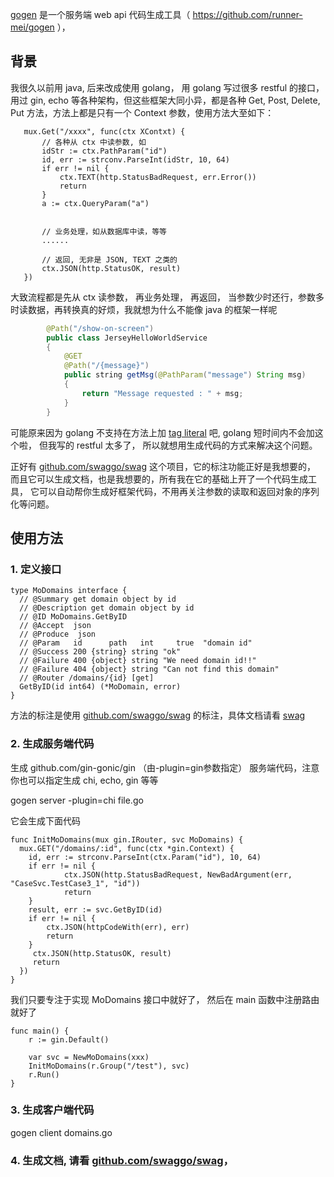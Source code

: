 

[gogen](https://github.com/runner-mei/gogen) 是一个服务端 web api 代码生成工具（ https://github.com/runner-mei/gogen ）， 


## 背景

我很久以前用 java, 后来改成使用 golang， 用 golang 写过很多 restful 的接口，用过 gin, echo 等各种架构，但这些框架大同小异，都是各种 Get, Post, Delete, Put 方法，方法上都是只有一个 Context 参数，使用方法大至如下：


 ````golang
    mux.Get("/xxxx", func(ctx XContxt) {
    	// 各种从 ctx 中读参数, 如
    	idStr := ctx.PathParam("id")
    	id, err := strconv.ParseInt(idStr, 10, 64)
    	if err != nil {
    		ctx.TEXT(http.StatusBadRequest, err.Error())
    		return
    	}
    	a := ctx.QueryParam("a")


    	// 业务处理，如从数据库中读，等等
        ......

    	// 返回, 无非是 JSON, TEXT 之类的
    	ctx.JSON(http.StatusOK, result)
    })
 ````


大致流程都是先从 ctx 读参数， 再业务处理， 再返回， 当参数少时还行，参数多时读数据，再转换真的好烦，我就想为什么不能像 java 的框架一样呢


````java
	    @Path("/show-on-screen")
		public class JerseyHelloWorldService
		{
		    @GET
		    @Path("/{message}")
		    public string getMsg(@PathParam("message") String msg)
		    {
		        return "Message requested : " + msg;
		    }
		}
````

可能原来因为 golang 不支持在方法上加 [tag literal](https://github.com/golang/go/issues/18702) 吧, golang 短时间内不会加这个啦， 但我写的 restful 太多了， 所以就想用生成代码的方式来解决这个问题。


正好有 [github.com/swaggo/swag](https://github.com/swaggo/swag) 这个项目，它的标注功能正好是我想要的， 而且它可以生成文档，也是我想要的，所有我在它的基础上开了一个代码生成工具， 它可以自动帮你生成好框架代码，不用再关注参数的读取和返回对象的序列化等问题。


## 使用方法

### 1. 定义接口
````golang
type MoDomains interface {
  // @Summary get domain object by id
  // @Description get domain object by id
  // @ID MoDomains.GetByID
  // @Accept  json
  // @Produce  json
  // @Param   id      path   int     true  "domain id"
  // @Success 200 {string} string "ok"
  // @Failure 400 {object} string "We need domain id!!"
  // @Failure 404 {object} string "Can not find this domain"
  // @Router /domains/{id} [get]
  GetByID(id int64) (*MoDomain, error)
}
````

方法的标注是使用 [github.com/swaggo/swag](https://github.com/swaggo/swag) 的标注，具体文档请看 [swag](https://github.com/swaggo/swag)

### 2. 生成服务端代码

生成 github.com/gin-gonic/gin （由-plugin=gin参数指定） 服务端代码，注意你也可以指定生成 chi, echo, gin 等等

gogen server -plugin=chi file.go

它会生成下面代码

````golang
func InitMoDomains(mux gin.IRouter, svc MoDomains) {
  mux.GET("/domains/:id", func(ctx *gin.Context) {
    id, err := strconv.ParseInt(ctx.Param("id"), 10, 64)
    if err != nil {
			ctx.JSON(http.StatusBadRequest, NewBadArgument(err, "CaseSvc.TestCase3_1", "id"))
			return
    }
    result, err := svc.GetByID(id)
    if err != nil {
		ctx.JSON(httpCodeWith(err), err)
		return
    }
	 ctx.JSON(http.StatusOK, result)
	 return
  })
}
````

我们只要专注于实现 MoDomains 接口中就好了， 然后在 main 函数中注册路由就好了


````golang
func main() {
	r := gin.Default()

	var svc = NewMoDomains(xxx)
	InitMoDomains(r.Group("/test"), svc)
	r.Run()
}
````

### 3. 生成客户端代码

gogen client domains.go

### 4. 生成文档, 请看 [github.com/swaggo/swag](https://github.com/swaggo/swag)，
